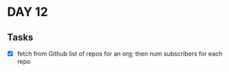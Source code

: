 # DAY 12

## Tasks

- [x] fetch from Github list of repos for an org; then num subscribers for each repo
